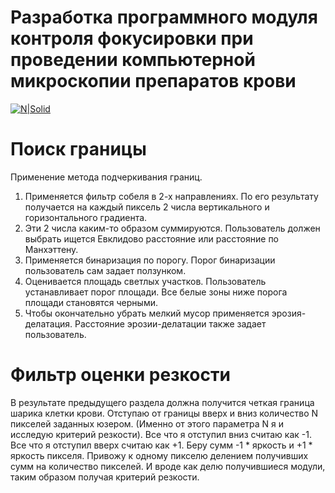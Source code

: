 # Разработка программного модуля контроля фокусировки при проведении компьютерной микроскопии препаратов крови

[![N|Solid](https://pp.userapi.com/ViNb2X4mhes1MsdP6PjoQk2yq-oCUeQRZfxTqQ/nJLmj0qJplw.jpg)](https://nodesource.com/products/nsolid)

# Поиск границы
Применение метода подчеркивания границ.
1) Применяется фильтр собеля в 2-х направлениях. По его результату получается на каждый пиксель 2 числа вертикального и горизонтального градиента. 
2) Эти 2 числа каким-то образом суммируются. Пользователь должен выбрать ищется Евклидово расстояние или расстояние по Манхэттену. 
3) Применяется бинаризация по порогу. Порог бинаризации пользователь сам задает ползунком. 
4) Оценивается площадь светлых участков. Пользователь устанавливает порог площади. Все белые зоны ниже порога площади становятся черными. 
5) Чтобы окончательно убрать мелкий мусор применяется эрозия-делатация. Расстояние эрозии-делатации также задает пользователь. 
# Фильтр оценки резкости 
В результате предыдущего раздела должна получится четкая граница шарика клетки крови. 
Отступаю от границы вверх и вниз количество N пикселей заданных юзером. (Именно от этого параметра N я и исследую критерий резкости). 
Все что я отступил вниз считаю как -1. 
Все что я отступил вверх считаю как +1. 
Беру сумм -1 * яркость и +1 * яркость пикселя. 
Привожу к одному пикселю делением получивших сумм на количество пикселей. 
И вроде как делю получившиеся модули, таким образом получая критерий резкости. 
